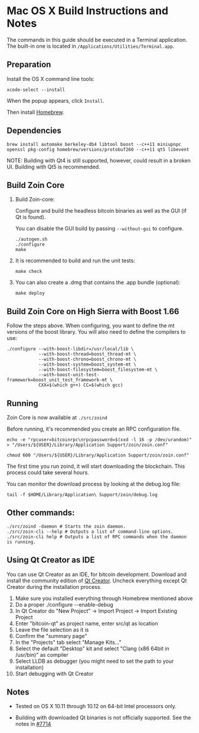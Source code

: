 Mac OS X Build Instructions and Notes
====================================
The commands in this guide should be executed in a Terminal application.
The built-in one is located in `/Applications/Utilities/Terminal.app`.

Preparation
-----------
Install the OS X command line tools:

`xcode-select --install`

When the popup appears, click `Install`.

Then install [Homebrew](http://brew.sh).

Dependencies
----------------------

    brew install automake berkeley-db4 libtool boost --c++11 miniupnpc openssl pkg-config homebrew/versions/protobuf260 --c++11 qt5 libevent

NOTE: Building with Qt4 is still supported, however, could result in a broken UI. Building with Qt5 is recommended.

Build Zoin Core
------------------------
1.  Build Zoin-core:

    Configure and build the headless bitcoin binaries as well as the GUI (if Qt is found).

    You can disable the GUI build by passing `--without-gui` to configure.
        
        ./autogen.sh
        ./configure
        make

2.  It is recommended to build and run the unit tests:

        make check

3.  You can also create a .dmg that contains the .app bundle (optional):

        make deploy

Build Zoin Core on High Sierra with Boost 1.66
----------------------------------------------
Follow the steps above. When configuring, you want to define the mt versions of the boost library.
You will also need to define the compilers to use:

    ./configure --with-boost-libdir=/usr/local/lib \
                --with-boost-thread=boost_thread-mt \
                --with-boost-chrono=boost_chrono-mt \
                --with-boost-system=boost_system-mt \
                --with-boost-filesystem=boost_filesystem-mt \
                --with-boost-unit-test-framework=boost_unit_test_framework-mt \
                CXX=$(which g++) CC=$(which gcc)

Running
-------

Zoin Core is now available at `./src/zoind`

Before running, it's recommended you create an RPC configuration file.

    echo -e "rpcuser=bitcoinrpc\nrpcpassword=$(xxd -l 16 -p /dev/urandom)" > "/Users/${USER}/Library/Application Support/zoin/zoin.conf"

    chmod 600 "/Users/${USER}/Library/Application Support/zoin/zoin.conf"

The first time you run zoind, it will start downloading the blockchain. This process could take several hours.

You can monitor the download process by looking at the debug.log file:

    tail -f $HOME/Library/Application\ Support/zoin/debug.log

Other commands:
-------

    ./src/zoind -daemon # Starts the zoin daemon.
    ./src/zoin-cli --help # Outputs a list of command-line options.
    ./src/zoin-cli help # Outputs a list of RPC commands when the daemon is running.

Using Qt Creator as IDE
------------------------
You can use Qt Creator as an IDE, for bitcoin development.
Download and install the community edition of [Qt Creator](https://www.qt.io/download/).
Uncheck everything except Qt Creator during the installation process.

1. Make sure you installed everything through Homebrew mentioned above
2. Do a proper ./configure --enable-debug
3. In Qt Creator do "New Project" -> Import Project -> Import Existing Project
4. Enter "bitcoin-qt" as project name, enter src/qt as location
5. Leave the file selection as it is
6. Confirm the "summary page"
7. In the "Projects" tab select "Manage Kits..."
8. Select the default "Desktop" kit and select "Clang (x86 64bit in /usr/bin)" as compiler
9. Select LLDB as debugger (you might need to set the path to your installation)
10. Start debugging with Qt Creator

Notes
-----

* Tested on OS X 10.11 through 10.12 on 64-bit Intel processors only.

* Building with downloaded Qt binaries is not officially supported. See the notes in [#7714](https://github.com/bitcoin/bitcoin/issues/7714)
